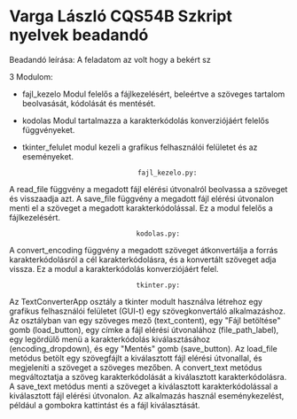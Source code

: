 # Varga László CQS54B Szkript nyelvek beadandó
Beadandó leírása: A feladatom az volt hogy a bekért sz 


3 Modulom:
- fajl_kezelo              Modul felelős a fájlkezelésért, beleértve a szöveges tartalom beolvasását, kódolását és mentését.
- kodolas                  Modul tartalmazza a karakterkódolás konverziójáért felelős függvényeket.
- tkinter_felulet          modul kezeli a grafikus felhasználói felületet és az eseményeket.




                                   fajl_kezelo.py:

A read_file függvény a megadott fájl elérési útvonalról beolvassa a szöveget és visszaadja azt.
A save_file függvény a megadott fájl elérési útvonalon menti el a szöveget a megadott karakterkódolással.
Ez a modul felelős a fájlkezelésért.


                                    kodolas.py:

A convert_encoding függvény a megadott szöveget átkonvertálja a forrás karakterkódolásról a cél karakterkódolásra, és a konvertált szöveget adja vissza.
Ez a modul a karakterkódolás konverziójáért felel.


                                    tkinter.py:

Az TextConverterApp osztály a tkinter modult használva létrehoz egy grafikus felhasználói felületet (GUI-t) egy szövegkonvertáló alkalmazáshoz.
Az osztályban van egy szöveges mező (text_content), egy "Fájl betöltése" gomb (load_button), egy címke a fájl elérési útvonalához (file_path_label), egy legördülő menü a karakterkódolás kiválasztásához (encoding_dropdown), és egy "Mentés" gomb (save_button).
Az load_file metódus betölt egy szövegfájlt a kiválasztott fájl elérési útvonallal, és megjeleníti a szöveget a szöveges mezőben.
A convert_text metódus megváltoztatja a szöveg karakterkódolását a kiválasztott karakterkódolásra.
A save_text metódus menti a szöveget a kiválasztott karakterkódolással a kiválasztott fájl elérési útvonalon.
Az alkalmazás használ eseménykezelést, például a gombokra kattintást és a fájl kiválasztását.
